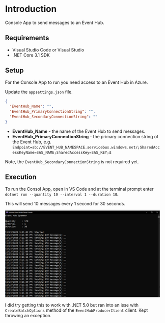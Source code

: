 # Introduction

Console App to send messages to an Event Hub.

## Requirements

* Visual Studio Code or Visual Studio
* .NET Core 3.1 SDK

## Setup

For the Console App to run you need access to an Event Hub in Azure.

Update the `appsettings.json` file.

```json
{
  "EventHub_Name": "",
  "EventHub_PrimaryConnectionString": "",
  "EventHub_SecondaryConnectionString": ""
}
```

* **EventHub_Name** - the name of the Event Hub to send messages.
* **EventHub_PrimaryConnectionString** - the primary connection string of the Event Hub, e.g. `Endpoint=sb://EVENT_HUB_NAMESPACE.servicebus.windows.net/;SharedAccessKeyName=SAS_NAME;SharedAccessKey=SAS_KEY;`s

Note, the `EventHub_SecondaryConnectionString` is not required yet.

## Execution

To run the Consol App, open in VS Code and at the terminal prompt enter `dotnet run --quantity 10 --interval 1 --duration 10`.

This will send 10 messages every 1 second for 30 seconds.

![Visual Studio Code - Output](2020-11-23_11-39-22.jpg)

I did try getting this to work with .NET 5.0 but ran into an isse with `CreateBatchOptions` method of the `EventHubProducerClient` client. Kept throwing an exception.
